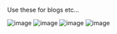 Use these for blogs etc...

![image](https://github.com/andreaslarsen/monoid/raw/master/Images/Monoid1.png)
![image](https://github.com/andreaslarsen/monoid/raw/master/Images/Monoid2.png)
![image](https://github.com/andreaslarsen/monoid/raw/master/Images/Monoid3.png)
![image](https://github.com/andreaslarsen/monoid/raw/master/Images/Monoid4.png)
